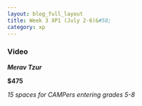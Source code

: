 ```yaml
---
layout: blog_full_layout
title: Week 3 XP1 (July 2-6)&#58; 
category: xp
---
```


### Video



**_Merav Tzur_**

**$475**

*15 spaces for CAMPers entering grades 5-8*
